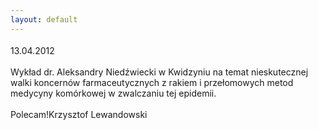 ```yaml
---
layout: default
---
```

<!--106--><p style="margin: 0px 0px 18px; font-size: 18px; font-family: Helvetica;">
13.04.2012<br><br>Wykład dr. Aleksandry Niedźwiecki w Kwidzyniu na temat nieskutecznej walki koncernów farmaceutycznych z rakiem i przełomowych metod medycyny komórkowej w zwalczaniu tej epidemii.<br><br>Polecam!Krzysztof Lewandowski</p>
